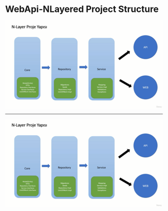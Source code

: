 # WebApi-NLayered Project Structure

![alt yazı][resim]

[resim]: https://github.com/ebubekirdgn/WebApi-NLayered/blob/main/images/nlayered.png "Resim Başlığı"
<hr>

![alt yazı][resim]

[resim]: https://github.com/ebubekirdgn/WebApi-NLayered/tree/main/images/nlayer-2.png "Resim Başlığı2"

